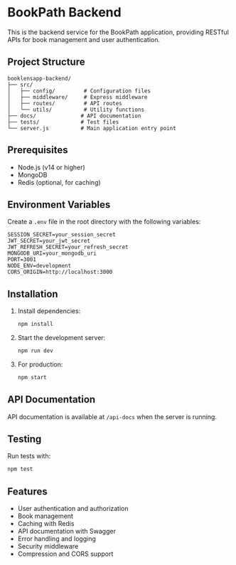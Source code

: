 # BookPath Backend

This is the backend service for the BookPath application, providing RESTful APIs for book management and user authentication.

## Project Structure

```
booklensapp-backend/
├── src/
│   ├── config/         # Configuration files
│   ├── middleware/     # Express middleware
│   ├── routes/         # API routes
│   └── utils/          # Utility functions
├── docs/              # API documentation
├── tests/             # Test files
└── server.js          # Main application entry point
```

## Prerequisites

- Node.js (v14 or higher)
- MongoDB
- Redis (optional, for caching)

## Environment Variables

Create a `.env` file in the root directory with the following variables:

```
SESSION_SECRET=your_session_secret
JWT_SECRET=your_jwt_secret
JWT_REFRESH_SECRET=your_refresh_secret
MONGODB_URI=your_mongodb_uri
PORT=3001
NODE_ENV=development
CORS_ORIGIN=http://localhost:3000
```

## Installation

1. Install dependencies:

   ```bash
   npm install
   ```

2. Start the development server:

   ```bash
   npm run dev
   ```

3. For production:
   ```bash
   npm start
   ```

## API Documentation

API documentation is available at `/api-docs` when the server is running.

## Testing

Run tests with:

```bash
npm test
```

## Features

- User authentication and authorization
- Book management
- Caching with Redis
- API documentation with Swagger
- Error handling and logging
- Security middleware
- Compression and CORS support

